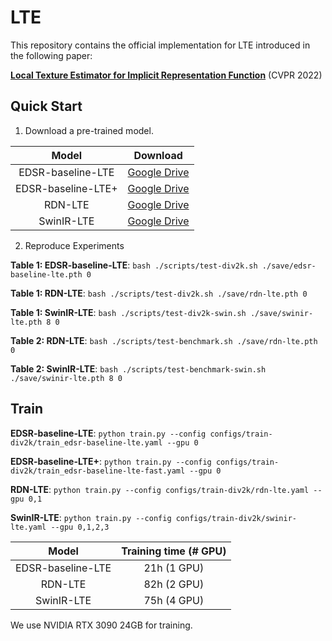 # LTE
This repository contains the official implementation for LTE introduced in the following paper:

[**Local Texture Estimator for Implicit Representation Function**](https://arxiv.org/abs/2111.08918) (CVPR 2022)


## Quick Start

1. Download a pre-trained model.

Model|Download
:-:|:-:
EDSR-baseline-LTE|[Google Drive](https://drive.google.com/file/d/108-wQJOTR41JNn_2Q-5X4p07DvgrBNSB/view?usp=sharing)
EDSR-baseline-LTE+|[Google Drive](https://drive.google.com/file/d/1k_BWZWC4tvWA0WouViHAicdTg0pHBp-W/view?usp=sharing)
RDN-LTE|[Google Drive](https://drive.google.com/file/d/1fdj5cvSopIqFi74x9rofPP9O_2HfSp7K/view?usp=sharing)
SwinIR-LTE|[Google Drive](https://drive.google.com/file/d/1DnrL86pUKwRXNLOxoK_GJdrP6IZ3y9nH/view?usp=sharing)

2. Reproduce Experiments

**Table 1: EDSR-baseline-LTE**: `bash ./scripts/test-div2k.sh ./save/edsr-baseline-lte.pth 0`

**Table 1: RDN-LTE**: `bash ./scripts/test-div2k.sh ./save/rdn-lte.pth 0`

**Table 1: SwinIR-LTE**: `bash ./scripts/test-div2k-swin.sh ./save/swinir-lte.pth 8 0`

**Table 2: RDN-LTE**: `bash ./scripts/test-benchmark.sh ./save/rdn-lte.pth 0`

**Table 2: SwinIR-LTE**: `bash ./scripts/test-benchmark-swin.sh ./save/swinir-lte.pth 8 0`

## Train

**EDSR-baseline-LTE**: `python train.py --config configs/train-div2k/train_edsr-baseline-lte.yaml --gpu 0`

**EDSR-baseline-LTE+**: `python train.py --config configs/train-div2k/train_edsr-baseline-lte-fast.yaml --gpu 0`

**RDN-LTE**: `python train.py --config configs/train-div2k/rdn-lte.yaml --gpu 0,1`

**SwinIR-LTE**: `python train.py --config configs/train-div2k/swinir-lte.yaml --gpu 0,1,2,3`

Model|Training time (# GPU)
:-:|:-:
EDSR-baseline-LTE|21h (1 GPU)
RDN-LTE|82h (2 GPU)
SwinIR-LTE|75h (4 GPU)

We use NVIDIA RTX 3090 24GB for training.